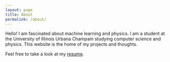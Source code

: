 ```yaml
---
layout: page
title: About
permalink: /about/
---
```


Hello! I am fascinated about machine learning and physics. I am a student at the University of Illinois Urbana Champain studying computer science and physics. This website is the home of my projects and thoughts.

Feel free to take a look at my [resume](http://www.ephibbs.github.io/resume.pdf).